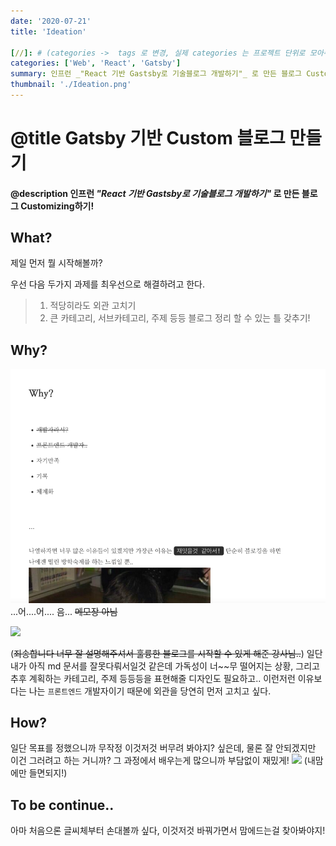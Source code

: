 ```yaml
---
date: '2020-07-21'
title: 'Ideation'

[//]: # (categories ->  tags 로 변경, 실제 categories 는 프로젝트 단위로 모아주는걸로 변경)
categories: ['Web', 'React', 'Gatsby']
summary: 인프런 _"React 기반 Gastsby로 기술블로그 개발하기"_ 로 만든 블로그 Customizing하기!
thumbnail: './Ideation.png'
---
```


# @title Gatsby 기반 Custom 블로그 만들기
#### @description 인프런 _"React 기반 Gastsby로 기술블로그 개발하기"_ 로 만든 블로그 Customizing하기!


## What?
제일 먼저 뭘 시작해볼까?

우선 다음 두가지 과제를 최우선으로 해결하려고 한다.
>1. 적당히라도 외관 고치기
>2. 큰 카테고리, 서브카테고리, 주제 등등 블로그 정리 할 수 있는 틀 갖추기!

## Why?

![](ideation_add_img1.png)
...어....어.... 음... ~~메모장 아님~~

![](https://velog.velcdn.com/images/choice/post/ceaa737a-10ac-4343-9fa9-3fc4ed93124f/image.png)

(~~죄송합니다 너무 잘 설명해주셔서 훌륭한 블로그를 시작할 수 있게 해준 강사님..~~)
일단 내가 아직 md 문서를 잘못다뤄서일것 같은데 가독성이 너~~무 떨어지는 상황, 그리고 추후 계획하는 카테고리, 주제 등등등을 표현해줄 디자인도 필요하고..
이런저런 이유보다는 나는 `프론트엔드` 개발자이기 때문에 외관을 당연히 먼저 고치고 싶다.

## How?
일단 목표를 정했으니까 무작정 이것저것 버무려 봐야지? 싶은데, 물론 잘 안되겠지만 이건 그러려고 하는 거니까? 그 과정에서 배우는게 많으니까 부담없이 재밌게!
![](https://velog.velcdn.com/images/choice/post/90ef5592-4d88-4fbc-a735-7b28e0541e88/image.png)
(내맘에만 들면되지!)

## To be continue..
아마 처음으론 글씨체부터 손대볼까 싶다, 이것저것 바꿔가면서 맘에드는걸 찾아봐야지!
